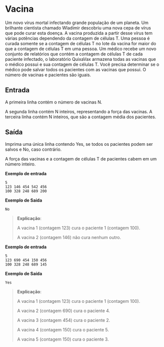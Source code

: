 # Vacina

Um novo vírus mortal infectando grande população de um planeta. Um brilhante cientista chamado Wladimir descobriu uma nova cepa de vírus que pode curar esta doença. A vacina produzida a partir desse vírus tem várias potências dependendo da contagem de células T. Uma pessoa é curada somente se a contagem de células T no lote da vacina for maior do que a contagem de células T em uma pessoa. Um médico recebe um novo conjunto de relatórios que contém a contagem de células T de cada paciente infectado, o laboratório QuixaVax armazena todas as vacinas que o médico possui e sua contagem de células T. Você precisa determinar se o médico pode salvar todos os pacientes com as vacinas que possui. O número de vacinas e pacientes são iguais.

## Entrada 

A primeira linha contém o número de vacinas N. 

A segunda linha contém N inteiros, representando a força das vacinas. A terceira linha contém N inteiros, que são a contagem média dos pacientes.

## Saída 

Imprima uma única linha contendo Yes, se todos os pacientes podem ser salvos e No, caso contrário.


A força das vacinas e a contagem de células T de pacientes cabem em um número inteiro.


**Exemplo de entrada**

```
5
123 146 454 542 456
100 328 248 689 200
```

**Exemplo de Saída** 

```
No
```

> **Explicação**:
>
>A vacina 1 (contagem 123) cura o paciente 1 (contagem 100).
>
> A vacina 2 (contagem 146) não cura nenhum outro.


**Exemplo de entrada**

```
5
123 690 454 150 456
100 328 248 689 145
```

**Exemplo de Saída** 

```
Yes
```

> **Explicação**:
>
>A vacina 1 (contagem 123) cura o paciente 1 (contagem 100).
>
> A vacina 2 (contagem 690) cura o paciente 4.
>
> A vacina 3 (contagem 454) cura o paciente 2.
>
> A vacina 4 (contagem 150) cura o paciente 5.
>
> A vacina 5 (contagem 150) cura o paciente 3.
















